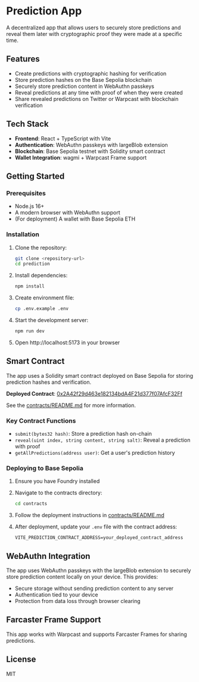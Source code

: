 # Prediction App

A decentralized app that allows users to securely store predictions and reveal them later with cryptographic proof they were made at a specific time.

## Features

- Create predictions with cryptographic hashing for verification
- Store prediction hashes on the Base Sepolia blockchain
- Securely store prediction content in WebAuthn passkeys
- Reveal predictions at any time with proof of when they were created
- Share revealed predictions on Twitter or Warpcast with blockchain verification

## Tech Stack

- **Frontend**: React + TypeScript with Vite
- **Authentication**: WebAuthn passkeys with largeBlob extension
- **Blockchain**: Base Sepolia testnet with Solidity smart contract
- **Wallet Integration**: wagmi + Warpcast Frame support

## Getting Started

### Prerequisites

- Node.js 16+
- A modern browser with WebAuthn support
- (For deployment) A wallet with Base Sepolia ETH

### Installation

1. Clone the repository:
   ```bash
   git clone <repository-url>
   cd prediction
   ```

2. Install dependencies:
   ```bash
   npm install
   ```

3. Create environment file:
   ```bash
   cp .env.example .env
   ```

4. Start the development server:
   ```bash
   npm run dev
   ```

5. Open http://localhost:5173 in your browser

## Smart Contract

The app uses a Solidity smart contract deployed on Base Sepolia for storing prediction hashes and verification. 

**Deployed Contract**: [0x2A42f29d463e182134bdA4F21d377f07AfcF32Ff](https://sepolia.basescan.org/address/0x2A42f29d463e182134bdA4F21d377f07AfcF32Ff)

See the [contracts/README.md](./contracts/README.md) for more information.

### Key Contract Functions

- `submit(bytes32 hash)`: Store a prediction hash on-chain
- `reveal(uint index, string content, string salt)`: Reveal a prediction with proof
- `getAllPredictions(address user)`: Get a user's prediction history

### Deploying to Base Sepolia

1. Ensure you have Foundry installed
2. Navigate to the contracts directory:
   ```bash
   cd contracts
   ```

3. Follow the deployment instructions in [contracts/README.md](./contracts/README.md)

4. After deployment, update your `.env` file with the contract address:
   ```
   VITE_PREDICTION_CONTRACT_ADDRESS=your_deployed_contract_address
   ```

## WebAuthn Integration

The app uses WebAuthn passkeys with the largeBlob extension to securely store prediction content locally on your device. This provides:

- Secure storage without sending prediction content to any server
- Authentication tied to your device
- Protection from data loss through browser clearing

## Farcaster Frame Support

This app works with Warpcast and supports Farcaster Frames for sharing predictions.

## License

MIT
